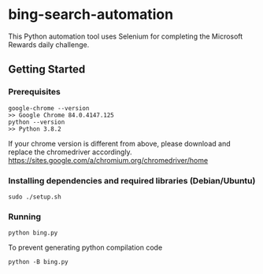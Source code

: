 # bing-search-automation
This Python automation tool uses Selenium for completing the Microsoft Rewards daily challenge.
## Getting Started
### Prerequisites
```
google-chrome --version
>> Google Chrome 84.0.4147.125
python --version
>> Python 3.8.2
```
If your chrome version is different from above, please download and replace the chromedriver accordingly.
https://sites.google.com/a/chromium.org/chromedriver/home
### Installing dependencies and required libraries (Debian/Ubuntu)
```
sudo ./setup.sh
```
### Running
```
python bing.py
```
To prevent generating python compilation code
```
python -B bing.py
```
